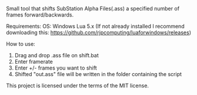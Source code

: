 Small tool that shifts SubStation Alpha Files(.ass) a specified number of frames forward/backwards.

Requirements: 
OS: Windows
Lua 5.x 
(If not already installed I recommend downloading this: https://github.com/rjpcomputing/luaforwindows/releases)

How to use:
1. Drag and drop .ass file on shift.bat
2. Enter framerate
3. Enter +/- frames you want to shift
4. Shifted "out.ass" file will be written in the folder containing the script

This project is licensed under the terms of the MIT license.

